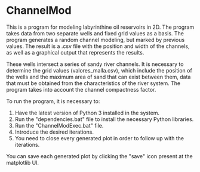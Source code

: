 # ChannelMod
This is a program for modeling labyrinthine oil reservoirs in 2D. The program takes data from two separate wells and fixed grid values as a basis. The program generates a random channel modeling, but marked by previous values. The result is a .csv file with the position and width of the channels, as well as a graphical output that represents the results.

These wells intersect a series of sandy river channels. It is necessary to determine the grid values (valores_malla.csv), which include the position of the wells and the maximum area of sand that can exist between them, data that must be obtained from the characteristics of the river system. The program takes into account the channel compactness factor.

To run the program, it is necessary to:

1. Have the latest version of Python 3 installed in the system.
2. Run the "dependencies.bat" file to install the necessary Python libraries.
3. Run the "ChannelModExec.bat" file.
4. Introduce the desired iterations.
5. You need to close every generated plot in order to follow up with the iterations.

You can save each generated plot by clicking the "save" icon present at the matplotlib UI.
